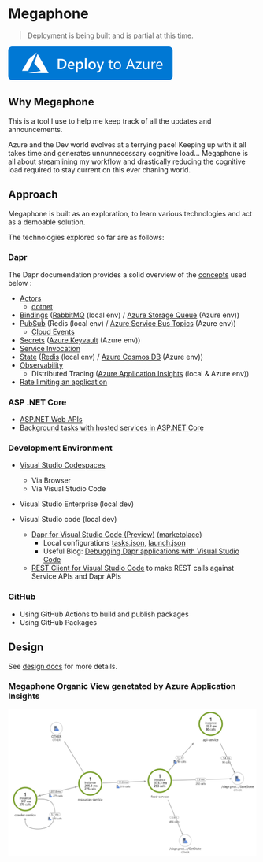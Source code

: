 # Megaphone

> Deployment is being built and is partial at this time.

[![Deploy To Azure](https://raw.githubusercontent.com/Azure/azure-quickstart-templates/master/1-CONTRIBUTION-GUIDE/images/deploytoazure.svg?sanitize=true)](https://portal.azure.com/#create/Microsoft.Template/uri/https%3A%2F%2Fraw.githubusercontent.com%2FAlexandreBrisebois%2Fmegaphone%2Fmaster%2Fdeploy%2Fazdeploy.json)

## Why Megaphone

This is a tool I use to help me keep track of all the updates and announcements.

Azure and the Dev world evolves at a terrying pace! Keeping up with it all takes time and generates unnunnecessary cognitive load... Megaphone is all about streamlining my workflow and drastically reducing the cognitive load required to stay current on this ever chaning world.

## Approach

Megaphone is built as an exploration, to learn various technologies and act as a demoable solution.

The technologies explored so far are as follows:

### Dapr

The Dapr documendation provides a solid overview of the [concepts](https://github.com/dapr/docs/tree/master/concepts) used below :

- [Actors](https://github.com/dapr/docs/blob/master/concepts/actors/README.md)
  - [dotnet](https://github.com/dapr/dotnet-sdk/blob/master/docs/get-started-dapr-actor.md)
- [Bindings](https://github.com/dapr/docs/blob/master/concepts/bindings/README.md) ([RabbitMQ](https://github.com/dapr/docs/blob/master/reference/specs/bindings/rabbitmq.md) (local env) / [Azure Storage Queue](https://github.com/dapr/docs/blob/master/reference/specs/bindings/storagequeues.md) (Azure env))
- [PubSub](https://github.com/dapr/docs/blob/master/concepts/publish-subscribe-messaging/README.md) (Redis (local env) / [Azure Service Bus Topics](https://github.com/dapr/docs/blob/master/howto/setup-pub-sub-message-broker/setup-azure-servicebus.md) (Azure env))
  - [Cloud Events](https://github.com/cloudevents/spec/tree/v0.3)
- [Secrets](https://github.com/dapr/docs/blob/master/concepts/secrets/README.md) ([Azure Keyvault](https://github.com/dapr/docs/blob/master/howto/setup-secret-store/azure-keyvault.md) (Azure env))
- [Service Invocation](https://github.com/dapr/docs/blob/master/concepts/service-invocation/README.md)
- [State](https://github.com/dapr/docs/blob/master/concepts/state-management/README.md) ([Redis](https://github.com/dapr/docs/blob/master/howto/setup-state-store/setup-redis.md) (local env) / [Azure Cosmos DB](https://github.com/dapr/docs/blob/master/howto/setup-state-store/setup-azure-cosmosdb.md) (Azure env))
- [Observability](https://github.com/dapr/docs/blob/master/concepts/observability/README.md)
  - Distributed Tracing ([Azure Application Insights](https://github.com/dapr/docs/blob/master/howto/diagnose-with-tracing/azure-monitor.md) (local & Azure env))
- [Rate limiting an application](https://github.com/dapr/docs/tree/master/howto/control-concurrency)

### ASP .NET Core

- [ASP.NET Web APIs](https://dotnet.microsoft.com/apps/aspnet/apis)
- [Background tasks with hosted services in ASP.NET Core](https://docs.microsoft.com/en-us/aspnet/core/fundamentals/host/hosted-services?view=aspnetcore-3.1&tabs=visual-studio)

### Development Environment

- [Visual Studio Codespaces](https://visualstudio.microsoft.com/services/visual-studio-codespaces/)
  - Via Browser
  - Via Visual Studio Code

- Visual Studio Enterprise (local dev)

- Visual Studio code (local dev)
  - [Dapr for Visual Studio Code (Preview)](https://github.com/microsoft/vscode-dapr) ([marketplace](https://marketplace.visualstudio.com/items?itemName=ms-azuretools.vscode-dapr))
    - Local configurations [tasks.json](./.vscode/tasks.json), [launch.json](./.vscode/launch.json)
    - Useful Blog: [Debugging Dapr applications with Visual Studio Code](https://blog.ehn.nu/2020/03/debugging-dapr-applications-with-visual-studio-code/)
  - [REST Client for Visual Studio Code](https://github.com/Huachao/vscode-restclient) to make REST calls against Service APIs and Dapr APIs

### GitHub

- Using GitHub Actions to build and publish packages
- Using GitHub Packages

## Design

See [design docs](./docs/design.md) for more details.

### Megaphone Organic View genetated by Azure Application Insights

![megaphone organic view](./docs/media/megaphone-organic-view-application-insights.jpg)